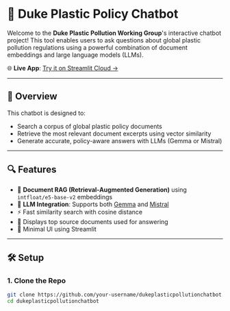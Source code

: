 # 🧠 Duke Plastic Policy Chatbot

Welcome to the **Duke Plastic Pollution Working Group**'s interactive chatbot project! This tool enables users to ask questions about global plastic pollution regulations using a powerful combination of document embeddings and large language models (LLMs).

🌐 **Live App**: [Try it on Streamlit Cloud →](https://duke-plastic-pollution-chatbot.streamlit.app/)

---

## 🚀 Overview

This chatbot is designed to:

- Search a corpus of global plastic policy documents
- Retrieve the most relevant document excerpts using vector similarity
- Generate accurate, policy-aware answers with LLMs (Gemma or Mistral)

---

## 🔍 Features

- 🧾 **Document RAG (Retrieval-Augmented Generation)** using `intfloat/e5-base-v2` embeddings
- 🧠 **LLM Integration**: Supports both [Gemma](https://ai.google.dev/gemma) and [Mistral](https://mistral.ai/)
- ⚡️ Fast similarity search with cosine distance
- 📄 Displays top source documents used for answering
- 🧼 Minimal UI using Streamlit

---

## 🛠️ Setup

### 1. Clone the Repo

```bash
git clone https://github.com/your-username/dukeplasticpollutionchatbot.git
cd dukeplasticpollutionchatbot
